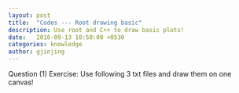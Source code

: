 ```yaml
---
layout: post
title:  "Codes --- Root drawing basic"
description: Use root and C++ to draw basic plots!
date:   2016-09-13 10:50:00 +0530
categories: knowledge
author: gjinjing
---
```


Question (1)
Exercise: Use following 3 txt files and draw them on one canvas!
